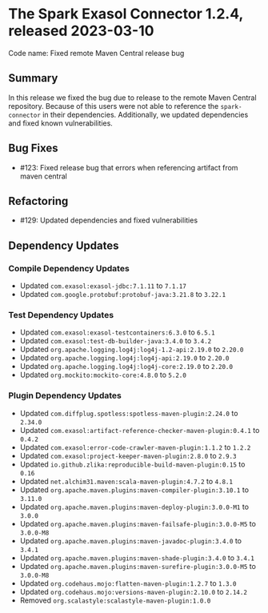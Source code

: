 # The Spark Exasol Connector 1.2.4, released 2023-03-10

Code name: Fixed remote Maven Central release bug

## Summary

In this release we fixed the bug due to release to the remote Maven Central repository. Because of this users were not able to reference the `spark-connector` in their dependencies. Additionally, we updated dependencies and fixed known vulnerabilities.

## Bug Fixes

* #123: Fixed release bug that errors when referencing artifact from maven central

## Refactoring

* #129: Updated dependencies and fixed vulnerabilities

## Dependency Updates

### Compile Dependency Updates

* Updated `com.exasol:exasol-jdbc:7.1.11` to `7.1.17`
* Updated `com.google.protobuf:protobuf-java:3.21.8` to `3.22.1`

### Test Dependency Updates

* Updated `com.exasol:exasol-testcontainers:6.3.0` to `6.5.1`
* Updated `com.exasol:test-db-builder-java:3.4.0` to `3.4.2`
* Updated `org.apache.logging.log4j:log4j-1.2-api:2.19.0` to `2.20.0`
* Updated `org.apache.logging.log4j:log4j-api:2.19.0` to `2.20.0`
* Updated `org.apache.logging.log4j:log4j-core:2.19.0` to `2.20.0`
* Updated `org.mockito:mockito-core:4.8.0` to `5.2.0`

### Plugin Dependency Updates

* Updated `com.diffplug.spotless:spotless-maven-plugin:2.24.0` to `2.34.0`
* Updated `com.exasol:artifact-reference-checker-maven-plugin:0.4.1` to `0.4.2`
* Updated `com.exasol:error-code-crawler-maven-plugin:1.1.2` to `1.2.2`
* Updated `com.exasol:project-keeper-maven-plugin:2.8.0` to `2.9.3`
* Updated `io.github.zlika:reproducible-build-maven-plugin:0.15` to `0.16`
* Updated `net.alchim31.maven:scala-maven-plugin:4.7.2` to `4.8.1`
* Updated `org.apache.maven.plugins:maven-compiler-plugin:3.10.1` to `3.11.0`
* Updated `org.apache.maven.plugins:maven-deploy-plugin:3.0.0-M1` to `3.0.0`
* Updated `org.apache.maven.plugins:maven-failsafe-plugin:3.0.0-M5` to `3.0.0-M8`
* Updated `org.apache.maven.plugins:maven-javadoc-plugin:3.4.0` to `3.4.1`
* Updated `org.apache.maven.plugins:maven-shade-plugin:3.4.0` to `3.4.1`
* Updated `org.apache.maven.plugins:maven-surefire-plugin:3.0.0-M5` to `3.0.0-M8`
* Updated `org.codehaus.mojo:flatten-maven-plugin:1.2.7` to `1.3.0`
* Updated `org.codehaus.mojo:versions-maven-plugin:2.10.0` to `2.14.2`
* Removed `org.scalastyle:scalastyle-maven-plugin:1.0.0`
